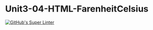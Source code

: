 # Unit3-04-HTML-FarenheitCelsius
[![GitHub's Super Linter](https://github.com/ICS20-Programming-ShylaO/Unit3-04-HTML-FarenheitCelsius/workflows/GitHub's%20Super%20Linter/badge.svg)](https://github.com/ICS20-Programming-ShylaO/Unit3-04-HTML-FarenheitCelsius/actions)